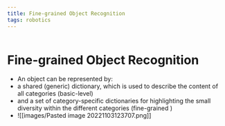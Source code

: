 ```yaml
---
title: Fine-grained Object Recognition
tags: robotics 
---
```

```toc
```
# Fine-grained Object Recognition
- An object can be represented by:
- a shared (generic) dictionary, which is used to describe the content of all categories (basic-level)
- and a set of category-specific dictionaries for highlighting the small diversity within the different categories (fine-grained )
- ![[images/Pasted image 20221103123707.png]]




